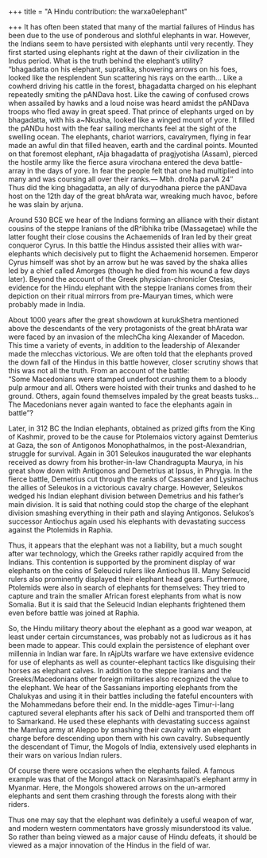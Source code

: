 +++
title = "A Hindu contribution: the warxa0elephant"

+++
It has often been stated that many of the martial failures of Hindus has
been due to the use of ponderous and slothful elephants in war. However,
the Indians seem to have persisted with elephants until very recently.
They first started using elephants right at the dawn of their
civilization in the Indus period. What is the truth behind the
elephant’s utility?  
“bhagadatta on his elephant, supratika, showering arrows on his foes,
looked like the resplendent Sun scattering his rays on the earth… Like a
cowherd driving his cattle in the forest, bhagadatta charged on his
elephant repeatedly smiting the pANDava host. Like the cawing of
confused crows when assailed by hawks and a loud noise was heard amidst
the pANDava troops who fled away in great speed. That prince of
elephants urged on by bhagadatta, with his a\~Nkusha, looked like a
winged mount of yore. It filled the pANDu host with the fear sailing
merchants feel at the sight of the swelling ocean. The elephants,
chariot warriors, cavalrymen, flying in fear made an awful din that
filled heaven, earth and the cardinal points. Mounted on that foremost
elephant, rAja bhagadatta of pragjyotisha (Assam), pierced the hostile
army like the fierce asura virochana entered the deva battle-array in
the days of yore. In fear the people felt that one had multiplied into
many and was coursing all over their ranks.— Mbh. droNa parvA 24″  
Thus did the king bhagadatta, an ally of duryodhana pierce the pANDava
host on the 12th day of the great bhArata war, wreaking much havoc,
before he was slain by arjuna.

Around 530 BCE we hear of the Indians forming an alliance with their
distant cousins of the steppe Iranians of the dR^ibhika tribe
(Massagetae) while the latter fought their close cousins the Achaemenids
of Iran led by their great conqueror Cyrus. In this battle the Hindus
assisted their allies with war-elephants which decisively put to flight
the Achaemenid horsemen. Emperor Cyrus himself was shot by an arrow but
he was saved by the shaka allies led by a chief called Amorges (though
he died from his wound a few days later). Beyond the account of the
Greek physician-chronicler Ctesias, evidence for the Hindu elephant with
the steppe Iranians comes from their depiction on their ritual mirrors
from pre-Mauryan times, which were probably made in India.

About 1000 years after the great showdown at kurukShetra mentioned above
the descendants of the very protagonists of the great bhArata war were
faced by an invasion of the mlechCha king Alexander of Macedon. This
time a variety of events, in addition to the leadership of Alexander
made the mlecchas victorious. We are often told that the elephants
proved the down fall of the Hindus in this battle however, closer
scrutiny shows that this was not all the truth. From an account of the
battle:  
“Some Macedonians were stamped underfoot crushing them to a bloody pulp
armour and all. Others were hoisted with their trunks and dashed to he
ground. Others, again found themselves impaled by the great beasts
tusks… The Macedonians never again wanted to face the elephants again
in battle”?

Later, in 312 BC the Indian elephants, obtained as prized gifts from the
King of Kashmir, proved to be the cause for Ptolemaios victory against
Demterius at Gaza, the son of Antigonos Monophathalmos, in the
post-Alexandrian, struggle for survival. Again in 301 Seleukos
inaugurated the war elephants received as dowry from his brother-in-law
Chandragupta Maurya, in his great show down with Antigonos and Demetrius
at Ipsus, in Phrygia. In the fierce battle, Demetrius cut through the
ranks of Cassander and Lysimachus the allies of Seleukos in a victorious
cavalry charge. However, Seleukos wedged his Indian elephant division
between Demetrius and his father’s main division. It is said that
nothing could stop the charge of the elephant division smashing
everything in their path and slaying Antigonos. Selukos’s successor
Antiochus again used his elephants with devastating success against the
Ptolemids in Raphia.

Thus, it appears that the elephant was not a liability, but a much
sought after war technology, which the Greeks rather rapidly acquired
from the Indians. This contention is supported by the prominent display
of war elephants on the coins of Seleucid rulers like Antiochus III.
Many Seleucid rulers also prominently displayed their elephant head
gears. Furthermore, Ptolemids were also in search of elephants for
themselves: They tried to capture and train the smaller African forest
elephants from what is now Somalia. But it is said that the Seleucid
Indian elephants frightened them even before battle was joined at
Raphia.

So, the Hindu military theory about the elephant as a good war weapon,
at least under certain circumstances, was probably not as ludicrous as
it has been made to appear. This could explain the persistence of
elephant over millennia in Indian war fare. In rAjpUts warfare we have
extensive evidence for use of elephants as well as counter-elephant
tactics like disguising their horses as elephant calves. In addition to
the steppe Iranians and the Greeks/Macedonians other foreign militaries
also recognized the value to the elephant. We hear of the Sassanians
importing elephants from the Chalukyas and using it in their battles
including the fateful encounters with the Mohammedans before their end.
In the middle-ages Timur-i-lang captured several elephants after his
sack of Delhi and transported them off to Samarkand. He used these
elephants with devastating success against the Mamluq army at Aleppo by
smashing their cavalry with an elephant charge before descending upon
them with his own cavalry. Subsequently the descendant of Timur, the
Mogols of India, extensively used elephants in their wars on various
Indian rulers.

Of course there were occasions when the elephants failed. A famous
example was that of the Mongol attack on Narasimhapati’s elephant army
in Myanmar. Here, the Mongols showered arrows on the un-armored
elephants and sent them crashing through the forests along with their
riders.

Thus one may say that the elephant was definitely a useful weapon of
war, and modern western commentators have grossly misunderstood its
value. So rather than being viewed as a major cause of Hindu defeats, it
should be viewed as a major innovation of the Hindus in the field of
war.
